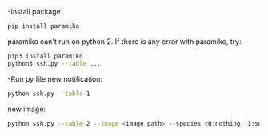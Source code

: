 -Install package
```bash
pip install paramiko
```
paramiko can't run on python 2. If there is any error with paramiko, try:
```bash
pip3 install paramiko
python3 ssh.py --table ...
```

-Run py file
new notification:
```bash
python ssh.py --table 1
```
new image:
```bash
python ssh.py --table 2 --image <image path> --species <0:nothing, 1:squirrel, 2:bird>
```
